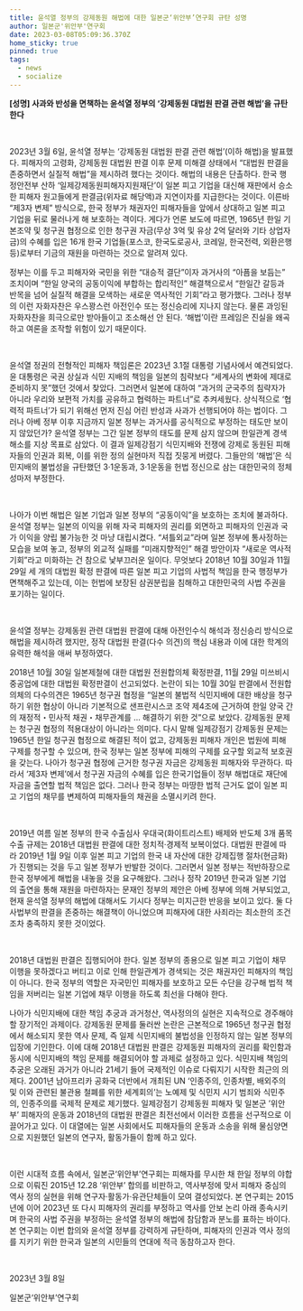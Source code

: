 ```yaml
---
title: 윤석열 정부의 강제동원 해법에 대한 일본군‘위안부’연구회 규탄 성명
author: 일본군'위안부'연구회
date: 2023-03-08T05:09:36.370Z
home_sticky: true
pinned: true
tags:
  - news
  - socialize
---
```

<!--\\\\[if !mso]>
<style>
v\:* {behavior:url(#default#vml);}
o\:* {behavior:url(#default#vml);}
w\:* {behavior:url(#default#vml);}
.shape {behavior:url(#default#vml);}
</style>
<!\\\\[endif]
-->

<!--StartFragment-->

**\[성명] 사과와 반성을 면책하는 윤석열 정부의 ‘강제동원 대법원 판결 관련 해법’을 규탄한다**

<!--\\\\[if !supportEmptyParas]--> <!--\\\\[endif]-->

<!--\\\\[if !supportEmptyParas]--> <!--\\\\[endif]-->

2023년 3월 6일, 윤석열 정부는 ‘강제동원 대법원 판결 관련 해법’(이하 해법)을 발표했다. 피해자의 고령화, 강제동원 대법원 판결 이후 문제 미해결 상태에서 “대법원 판결을 존중하면서 실질적 해법”을 제시하려 했다는 것이다. 해법의 내용은 단촐하다. 한국 행정안전부 산하 ‘일제강제동원피해자지원재단’이 일본 피고 기업을 대신해 재판에서 승소한 피해자 원고들에게 판결금(위자료 해당액)과 지연이자를 지급한다는 것이다. 이른바 “제3자 변제” 방식으로, 한국 정부가 채권자인 피해자들을 앞에서 상대하고 일본 피고 기업을 뒤로 물러나게 해 보호하는 격이다. 게다가 언론 보도에 따르면, 1965년 한일 기본조약 및 청구권 협정으로 인한 청구권 자금(무상 3억 및 유상 2억 달러와 기타 상업자금)의 수혜를 입은 16개 한국 기업들(포스코, 한국도로공사, 코레일, 한국전력, 외환은행 등)로부터 기금의 재원을 마련하는 것으로 알려져 있다.

정부는 이를 두고 피해자와 국민을 위한 “대승적 결단”이자 과거사의 “아픔을 보듬는” 조치이며 “한일 양국의 공동이익에 부합하는 합리적인” 해결책으로서 “한일간 갈등과 반목을 넘어 실질적 해결을 모색하는 새로운 역사적인 기회”라고 평가했다. 그러나 정부의 이런 자화자찬은 우스꽝스런 아전인수 또는 정신승리에 지나지 않는다. 물론 과잉된 자화자찬을 희극으로만 받아들이고 조소해선 안 된다. ‘해법’이란 프레임은 진실을 왜곡하고 여론을 조작할 위험이 있기 때문이다.

<!--\\\\[if !supportEmptyParas]--> <!--\\\\[endif]-->

윤석열 정권의 전형적인 피해자 책임론은 2023년 3.1절 대통령 기념사에서 예견되었다. 윤 대통령은 국권 상실과 식민 지배의 책임을 일본의 침략보다 “세계사의 변화에 제대로 준비하지 못”했던 것에서 찾았다. 그러면서 일본에 대하여 “과거의 군국주의 침략자가 아니라 우리와 보편적 가치를 공유하고 협력하는 파트너”로 추켜세웠다. 상식적으로 ‘협력적 파트너’가 되기 위해선 먼저 진심 어린 반성과 사과가 선행되어야 하는 법이다. 그러나 아베 정부 이후 지금까지 일본 정부는 과거사를 공식적으로 부정하는 태도만 보이지 않았던가? 윤석열 정부는 그간 일본 정부의 태도를 문제 삼지 않으며 한일관계 경색 해소를 지상 목표로 삼았다. 이 결과 일제강점기 식민지배와 전쟁에 강제로 동원된 피해자들의 인권과 회복, 이를 위한 정의 실현마저 직접 짓뭉게 버렸다. 그들만의 ‘해법’은 식민지배의 불법성을 규탄했던 3·1운동과, 3·1운동을 헌법 정신으로 삼는 대한민국의 정체성마저 부정한다.

<!--\\\\[if !supportEmptyParas]--> <!--\\\\[endif]-->

나아가 이번 해법은 일본 기업과 일본 정부의 “공동이익”을 보호하는 조치에 불과하다. 윤석열 정부는 일본의 이익을 위해 자국 피해자의 권리를 외면하고 피해자의 인권과 국가 이익을 양립 불가능한 것 마냥 대립시켰다. “셔틀외교”라며 일본 정부에 통사정하는 모습을 보여 놓고, 정부의 외교적 실패를 “미래지향적인” 해결 방안이자 “새로운 역사적 기회”라고 미화하는 건 참으로 낯부끄러운 일이다. 무엇보다 2018년 10월 30일과 11월 29일 세 개의 대법원 확정 판결에 따른 일본 피고 기업의 사법적 책임을 한국 행정부가 면책해주고 있는데, 이는 헌법에 보장된 삼권분립을 침해하고 대한민국의 사법 주권을 포기하는 일이다.

<!--\\\\[if !supportEmptyParas]--> <!--\\\\[endif]-->

윤석열 정부는 강제동원 관련 대법원 판결에 대해 아전인수식 해석과 정신승리 방식으로 해법을 제시하려 했지만, 정작 대법원 판결(다수 의견)의 핵심 내용과 이에 대한 학계의 유력한 해석을 애써 부정하였다.

2018년 10월 30일 일본제철에 대한 대법원 전원합의체 확정판결, 11월 29일 미쓰비시중공업에 대한 대법원 확정판결이 선고되었다. 논란이 되는 10월 30일 판결에서 전원합의체의 다수의견은 1965년 청구권 협정을 “일본의 불법적 식민지배에 대한 배상을 청구하기 위한 협상이 아니라 기본적으로 샌프란시스코 조약 제4조에 근거하여 한일 양국 간의 재정적・민사적 채권・채무관계를 … 해결하기 위한 것”으로 보았다. 강제동원 문제는 청구권 협정의 적용대상이 아니라는 의미다. 다시 말해 일제강점기 강제동원 문제는 1965년 한일 청구권 협정으로 해결된 적이 없고, 강제동원 피해자 개인은 법원에 피해 구제를 청구할 수 있으며, 한국 정부는 일본 정부에 피해의 구제를 요구할 외교적 보호권을 갖는다. 나아가 청구권 협정에 근거한 청구권 자금은 강제동원 피해자와 무관하다. 따라서 ‘제3자 변제’에서 청구권 자금의 수혜를 입은 한국기업들이 정부 해법대로 재단에 자금을 출연할 법적 책임은 없다. 그러나 한국 정부는 마땅한 법적 근거도 없이 일본 피고 기업의 채무를 변제하여 피해자들의 채권을 소멸시키려 한다.

<!--\\\\[if !supportEmptyParas]--> <!--\\\\[endif]-->

2019년 여름 일본 정부의 한국 수출심사 우대국(화이트리스트) 배제와 반도체 3개 품목 수출 규제는 2018년 대법원 판결에 대한 정치적·경제적 보복이었다. 대법원 판결에 따라 2019년 1월 9일 이후 일본 피고 기업의 한국 내 자산에 대한 강제집행 절차(현금화)가 진행되는 것을 두고 일본 정부가 반발한 것이다. 그러면서 일본 정부는 적반하장으로 한국 정부에게 해법을 내놓을 것을 요구해왔다. 그러나 정작 2019년 한국과 일본 기업의 출연을 통해 재원을 마련하자는 문재인 정부의 제안은 아베 정부에 의해 거부되었고, 현재 윤석열 정부의 해법에 대해서도 기시다 정부는 미지근한 반응을 보이고 있다. 둘 다 사법부의 판결을 존중하는 해결책이 아니었으며 피해자에 대한 사죄라는 최소한의 조건조차 충족하지 못한 것이었다.

<!--\\\\[if !supportEmptyParas]--> <!--\\\\[endif]-->

2018년 대법원 판결은 집행되어야 한다. 일본 정부의 종용으로 일본 피고 기업이 채무 이행을 못하겠다고 버티고 이로 인해 한일관계가 경색되는 것은 채권자인 피해자의 책임이 아니다. 한국 정부의 역할은 자국민인 피해자를 보호하고 모든 수단을 강구해 법적 책임을 저버리는 일본 기업에 채무 이행을 하도록 최선을 다해야 한다.

나아가 식민지배에 대한 책임 추궁과 과거청산, 역사정의의 실현은 지속적으로 경주해야 할 장기적인 과제이다. 강제동원 문제를 둘러싼 논란은 근본적으로 1965년 청구권 협정에서 해소되지 못한 역사 문제, 즉 일제 식민지배의 불법성을 인정하지 않는 일본 정부의 입장에 기인한다. 이에 대해 2018년 대법원 판결은 강제동원 피해자의 권리를 확인함과 동시에 식민지배의 책임 문제를 해결되어야 할 과제로 설정하고 있다. 식민지배 책임의 추궁은 오래된 과거가 아니라 21세기 들어 국제적인 이슈로 다뤄지기 시작한 최근의 의제다. 2001년 남아프리카 공화국 더반에서 개최된 UN ‘인종주의, 인종차별, 배외주의 및 이와 관련된 불관용 철폐를 위한 세계회의’는 노예제 및 식민지 시기 범죄와 식민주의, 인종주의를 국제적 문제로 제기했다. 일제강점기 강제동원 피해자 및 일본군 ’위안부’ 피해자의 운동과 2018년의 대법원 판결은 최전선에서 이러한 흐름을 선구적으로 이끌어가고 있다. 이 대열에는 일본 사회에서도 피해자들의 운동과 소송을 위해 물심양면으로 지원했던 일본의 연구자, 활동가들이 함께 하고 있다.

<!--\\\\[if !supportEmptyParas]--> <!--\\\\[endif]-->

이런 시대적 흐름 속에서, 일본군‘위안부’연구회는 피해자를 무시한 채 한일 정부의 야합으로 이뤄진 2015년 12.28 ‘위안부’ 합의를 비판하고, 역사부정에 맞서 피해자 중심의 역사 정의 실현을 위해 연구자·활동가·유관단체들이 모여 결성되었다. 본 연구회는 2015년에 이어 2023년 또 다시 피해자의 권리를 부정하고 역사를 안보 논리 아래 종속시키며 한국의 사법 주권을 부정하는 윤석열 정부의 해법에 참담함과 분노를 표하는 바이다. 본 연구회는 이번 합의와 윤석열 정부를 강력하게 규탄하며, 피해자의 인권과 역사 정의를 지키기 위한 한국과 일본의 시민들의 연대에 적극 동참하고자 한다.

<!--\\\\[if !supportEmptyParas]--> <!--\\\\[endif]-->

<!--\\\\[if !supportEmptyParas]--> <!--\\\\[endif]-->

2023년 3월 8일

일본군‘위안부’연구회

<!--EndFragment-->